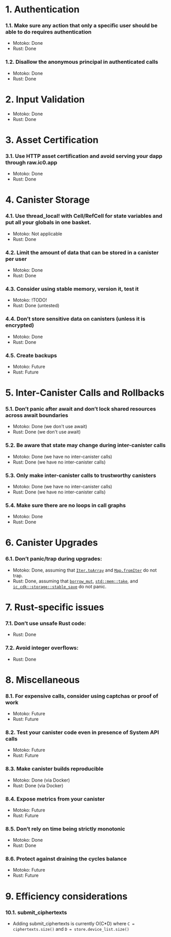 # 1. Authentication

### 1.1. Make sure any action that only a specific user should be able to do requires  authentication
* Motoko: Done
* Rust: Done

### 1.2. Disallow the anonymous principal in authenticated calls
* Motoko: Done
* Rust: Done

# 2. Input Validation
* Motoko: Done
* Rust: Done

# 3. Asset Certification

### 3.1. Use HTTP asset certification and avoid serving your dapp through raw.ic0.app
* Motoko: Done
* Rust: Done

# 4. Canister Storage

### 4.1. Use thread_local! with Cell/RefCell for state variables and put all your globals in one basket. 
* Motoko: Not applicable
* Rust: Done

### 4.2. Limit the amount of data that can be stored in a canister per user
* Motoko: Done
* Rust: Done

### 4.3. Consider using stable memory, version it, test it
* Motoko: !TODO!
* Rust: Done (untested)

### 4.4. Don’t store sensitive data on canisters (unless it is encrypted)
* Motoko: Done
* Rust: Done

### 4.5. Create backups
* Motoko: Future
* Rust: Future

# 5. Inter-Canister Calls and Rollbacks

### 5.1. Don’t panic after await and don’t lock shared resources across await boundaries
* Motoko: Done (we don't use await)
* Rust: Done (we don't use await)

### 5.2. Be aware that state may change during inter-canister calls
* Motoko: Done (we have no inter-canister calls)
* Rust: Done (we have no inter-canister calls)

### 5.3. Only make inter-canister calls to trustworthy canisters
* Motoko: Done (we have no inter-canister calls)
* Rust: Done (we have no inter-canister calls)

### 5.4. Make sure there are no loops in call graphs
* Motoko: Done
* Rust: Done

# 6. Canister Upgrades

### 6.1. Don’t panic/trap during upgrades:   
* Motoko: Done, assuming that [`Iter.toArray`](https://github.com/dfinity/motoko-base/blob/master/src/Iter.mo) and [`Map.fromIter`](https://github.com/dfinity/motoko-base/blob/master/src/HashMap.mo) do not trap.
* Rust: Done, assuming that [`borrow_mut`](https://doc.rust-lang.org/std/borrow/trait.BorrowMut.html#tymethod.borrow_mut), [`std::mem::take`](https://doc.rust-lang.org/stable/std/mem/fn.take.html), and [`ic_cdk::storage::stable_save`](https://docs.rs/ic-cdk/latest/ic_cdk/storage/fn.stable_save.html) do not panic. 

# 7. Rust-specific issues

### 7.1. Don’t use unsafe Rust code: 
* Rust: Done

### 7.2. Avoid integer overflows: 
* Rust: Done

# 8. Miscellaneous

### 8.1. For expensive calls, consider using captchas or proof of work
* Motoko: Future
* Rust: Future

### 8.2. Test your canister code even in presence of System API calls
* Motoko: Future
* Rust: Future

### 8.3. Make canister builds reproducible
* Motoko: Done (via Docker)
* Rust: Done (via Docker)

### 8.4. Expose metrics from your canister
* Motoko: Future
* Rust: Future

### 8.5. Don’t rely on time being strictly monotonic
* Motoko: Done
* Rust: Done

### 8.6. Protect against draining the cycles balance
* Motoko: Future
* Rust: Future


# 9. Efficiency considerations

### 10.1. submit_ciphertexts
* Adding submit_ciphertexts is currently O(C*D) where `C =  ciphertexts.size()` and `D = store.device_list.size()`